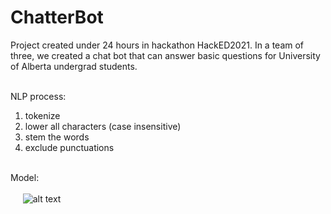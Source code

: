 # ChatterBot

Project created under 24 hours in hackathon HackED2021. 
In a team of three, we created a chat bot that can answer basic questions for University of Alberta undergrad students.


<br />NLP process:
1. tokenize
2. lower all characters (case insensitive)
3. stem the words
4. exclude punctuations

<br />Model: <br /> <br />
&nbsp;&nbsp;&nbsp;&nbsp; ![alt text](https://github.com/WenrrrBeth/chatterBox/chatbox_model.jpeg)

